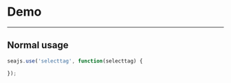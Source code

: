 # Demo

---

## Normal usage

````javascript
seajs.use('selecttag', function(selecttag) {

});
````
